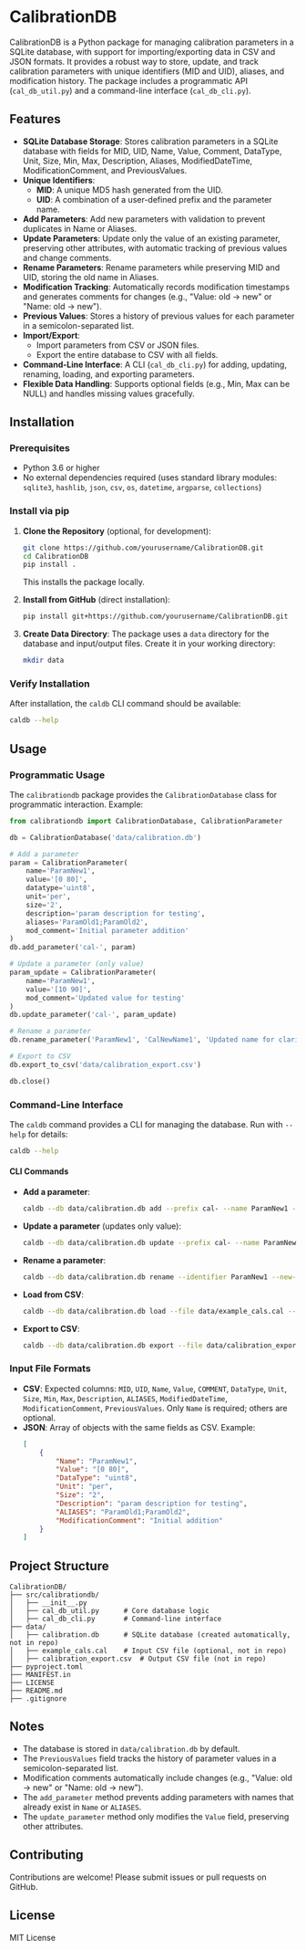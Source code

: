 # CalibrationDB

CalibrationDB is a Python package for managing calibration parameters in a SQLite database, with support for importing/exporting data in CSV and JSON formats. It provides a robust way to store, update, and track calibration parameters with unique identifiers (MID and UID), aliases, and modification history. The package includes a programmatic API (`cal_db_util.py`) and a command-line interface (`cal_db_cli.py`).

## Features

- **SQLite Database Storage**: Stores calibration parameters in a SQLite database with fields for MID, UID, Name, Value, Comment, DataType, Unit, Size, Min, Max, Description, Aliases, ModifiedDateTime, ModificationComment, and PreviousValues.
- **Unique Identifiers**:
  - **MID**: A unique MD5 hash generated from the UID.
  - **UID**: A combination of a user-defined prefix and the parameter name.
- **Add Parameters**: Add new parameters with validation to prevent duplicates in Name or Aliases.
- **Update Parameters**: Update only the value of an existing parameter, preserving other attributes, with automatic tracking of previous values and change comments.
- **Rename Parameters**: Rename parameters while preserving MID and UID, storing the old name in Aliases.
- **Modification Tracking**: Automatically records modification timestamps and generates comments for changes (e.g., "Value: old -> new" or "Name: old -> new").
- **Previous Values**: Stores a history of previous values for each parameter in a semicolon-separated list.
- **Import/Export**:
  - Import parameters from CSV or JSON files.
  - Export the entire database to CSV with all fields.
- **Command-Line Interface**: A CLI (`cal_db_cli.py`) for adding, updating, renaming, loading, and exporting parameters.
- **Flexible Data Handling**: Supports optional fields (e.g., Min, Max can be NULL) and handles missing values gracefully.

## Installation

### Prerequisites
- Python 3.6 or higher
- No external dependencies required (uses standard library modules: `sqlite3`, `hashlib`, `json`, `csv`, `os`, `datetime`, `argparse`, `collections`)

### Install via pip
1. **Clone the Repository** (optional, for development):
   ```bash
   git clone https://github.com/yourusername/CalibrationDB.git
   cd CalibrationDB
   pip install .
   ```
   This installs the package locally.

2. **Install from GitHub** (direct installation):
   ```bash
   pip install git+https://github.com/yourusername/CalibrationDB.git
   ```

3. **Create Data Directory**:
   The package uses a `data` directory for the database and input/output files. Create it in your working directory:
   ```bash
   mkdir data
   ```

### Verify Installation
After installation, the `caldb` CLI command should be available:
```bash
caldb --help
```

## Usage

### Programmatic Usage
The `calibrationdb` package provides the `CalibrationDatabase` class for programmatic interaction. Example:

```python
from calibrationdb import CalibrationDatabase, CalibrationParameter

db = CalibrationDatabase('data/calibration.db')

# Add a parameter
param = CalibrationParameter(
    name='ParamNew1',
    value='[0 80]',
    datatype='uint8',
    unit='per',
    size='2',
    description='param description for testing',
    aliases='ParamOld1;ParamOld2',
    mod_comment='Initial parameter addition'
)
db.add_parameter('cal-', param)

# Update a parameter (only value)
param_update = CalibrationParameter(
    name='ParamNew1',
    value='[10 90]',
    mod_comment='Updated value for testing'
)
db.update_parameter('cal-', param_update)

# Rename a parameter
db.rename_parameter('ParamNew1', 'CalNewName1', 'Updated name for clarity')

# Export to CSV
db.export_to_csv('data/calibration_export.csv')

db.close()
```

### Command-Line Interface
The `caldb` command provides a CLI for managing the database. Run with `--help` for details:

```bash
caldb --help
```

#### CLI Commands
- **Add a parameter**:
  ```bash
  caldb --db data/calibration.db add --prefix cal- --name ParamNew1 --value "[0 80]" --datatype uint8 --unit per --size 2 --description "param description" --aliases "ParamOld1;ParamOld2" --mod-comment "Initial addition"
  ```
- **Update a parameter** (updates only value):
  ```bash
  caldb --db data/calibration.db update --prefix cal- --name ParamNew1 --value "[10 90]" --mod-comment "Updated value for testing"
  ```
- **Rename a parameter**:
  ```bash
  caldb --db data/calibration.db rename --identifier ParamNew1 --new-name CalNewName1 --mod-comment "Updated name for clarity"
  ```
- **Load from CSV**:
  ```bash
  caldb --db data/calibration.db load --file data/example_cals.cal --type csv
  ```
- **Export to CSV**:
  ```bash
  caldb --db data/calibration.db export --file data/calibration_export.csv
  ```

### Input File Formats
- **CSV**: Expected columns: `MID`, `UID`, `Name`, `Value`, `COMMENT`, `DataType`, `Unit`, `Size`, `Min`, `Max`, `Description`, `ALIASES`, `ModifiedDateTime`, `ModificationComment`, `PreviousValues`. Only `Name` is required; others are optional.
- **JSON**: Array of objects with the same fields as CSV. Example:
  ```json
  [
      {
          "Name": "ParamNew1",
          "Value": "[0 80]",
          "DataType": "uint8",
          "Unit": "per",
          "Size": "2",
          "Description": "param description for testing",
          "ALIASES": "ParamOld1;ParamOld2",
          "ModificationComment": "Initial addition"
      }
  ]
  ```

## Project Structure
```
CalibrationDB/
├── src/calibrationdb/
│   ├── __init__.py
│   ├── cal_db_util.py      # Core database logic
│   ├── cal_db_cli.py       # Command-line interface
├── data/
│   ├── calibration.db      # SQLite database (created automatically, not in repo)
│   ├── example_cals.cal    # Input CSV file (optional, not in repo)
│   ├── calibration_export.csv  # Output CSV file (not in repo)
├── pyproject.toml
├── MANIFEST.in
├── LICENSE
├── README.md
├── .gitignore
```

## Notes
- The database is stored in `data/calibration.db` by default.
- The `PreviousValues` field tracks the history of parameter values in a semicolon-separated list.
- Modification comments automatically include changes (e.g., "Value: old -> new" or "Name: old -> new").
- The `add_parameter` method prevents adding parameters with names that already exist in `Name` or `ALIASES`.
- The `update_parameter` method only modifies the `Value` field, preserving other attributes.

## Contributing
Contributions are welcome! Please submit issues or pull requests on GitHub.

## License
MIT License